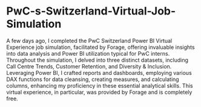 # PwC-s-Switzerland-Virtual-Job-Simulation
A few days ago, I completed the PwC Switzerland Power BI Virtual Experience job simulation, facilitated by Forage, offering invaluable insights into data analysis and Power BI utilization typical for PwC interns. 
Throughout the simulation, I delved into three distinct datasets, including Call Centre Trends, Customer Retention, and Diversity & Inclusion. 
Leveraging Power BI, I crafted reports and dashboards, employing various DAX functions for data cleansing, creating measures, and calculating columns, enhancing my proficiency in these essential analytical skills.
This virtual experience, in particular, was provided by Forage and is completely free.
